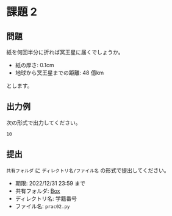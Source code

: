 # 課題 2

## 問題

紙を何回半分に折れば冥王星に届くでしょうか。

- 紙の厚さ: 0.1cm
- 地球から冥王星までの距離: 48 億km

とします。

## 出力例

次の形式で出力してください。

```
10
```

## 提出

`共有フォルダ` に `ディレクトリ名/ファイル名` の形式で提出してください。

- 期限: 2022/12/31 23:59 まで
- 共有フォルダ: [Box](https://tdu.box.com/s/78f5dthrpdfqfjsipo4k5m44an4u09s4)
- ディレクトリ名: 学籍番号
- ファイル名: `prac02.py`
